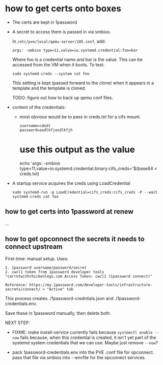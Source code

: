 # how to get certs onto boxes


- The certs are kept in 1password
- A secret to access them is passed in via smbios.

    In `/etc/pve/local/qemu-server/105.conf`, add:

    ```
    args: -smbios type=11,value=io.systemd.credential:foo=bar
    ```

    Where foo is a credential name and bar is the value.  This can be accessed
    from the VM when it boots. To test:

    ```
    sudo systemd-creds --system cat foo
    ```

    This setting is kept (passed forward to the clone) when it appears in a template and the template is cloned.


    TODO: figure out how to back up qemu conf files.

- content of the credentials:

    - most obvious would be to pass in creds.txt for a cifs mount. 

        ```
        username=cdodt
        password=asdlkfjasdlkfjh
        ```

        # use this output as the value 
        echo 'args: -smbios type=11,value=io.systemd.credential.binary:cifs_creds='$(base64 < creds.txt)

- A startup service acquires the creds using LoadCredential

    ```
    sudo systemd-run -p LoadCredential=cifs_creds:cifs_creds -P --wait systemd-creds cat foo
    ```


## how to get certs into 1password at renew

...


## how to get opconnect the secrets it needs to connect upstream

First-time: manual setup. Uses:

    1. 1password username/password/secret
    2. cwcl1 token from 1password developer tools "carrotwithchickenlegs.com Access Token: cwcl1 (1password connect)"

    Reference: https://my.1password.com/developer-tools/infrastructure-secrets/connect/ > "Active" tab

This process creates  ./1password-credntials.json and ./1password-credentials.env.

Save these in 1password manually, then delete both.








NEXT STEP:

- FIXME: make install-service currently fails because `systemctl enable --now` fails because, when this credential is
  created, it isn't yet part of the systemd system credentials that we can use. Maybe just remove `--now`?

- pack 1password-credentials.env into the PVE .conf file for opconnect. pass that file via smbios into  --envfile for the 
  opconnect services.
